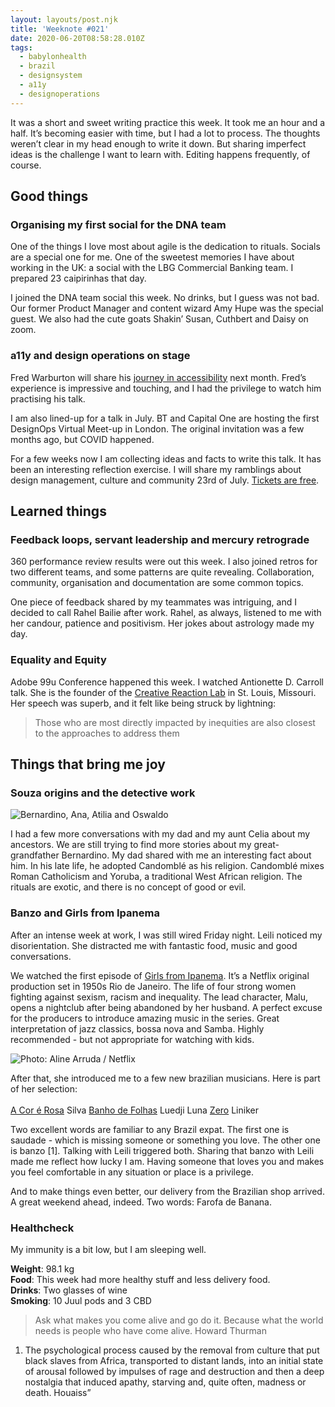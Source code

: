```yaml
---
layout: layouts/post.njk
title: 'Weeknote #021'
date: 2020-06-20T08:58:28.010Z
tags:
  - babylonhealth
  - brazil
  - designsystem
  - a11y
  - designoperations
---
```

It was a short and sweet writing practice this week. It took me an hour and a half. It’s becoming easier with time, but I had a lot to process. The thoughts weren’t clear in my head enough to write it down. But sharing imperfect ideas is the challenge I want to learn with. Editing happens frequently, of course. 

## Good things

### Organising my first social for the DNA team

One of the things I love most about agile is the dedication to rituals. Socials are a special one for me. One of the sweetest memories I have about working in the UK: a social with the LBG Commercial Banking team. I prepared 23 caipirinhas that day. 

I joined the DNA team social this week. No drinks, but I guess was not bad. Our former Product Manager and content wizard Amy Hupe was the special guest. We also had the cute goats Shakin’ Susan, Cuthbert and Daisy on zoom.  

### a11y and design operations on stage

Fred Warburton will share his [journey in accessibility](https://www.eventbrite.co.uk/e/real-world-accessibility-stories-tickets-106217880540) next month. Fred’s experience is impressive and touching, and I had the privilege to watch him practising his talk.

I am also lined-up for a talk in July. BT and Capital One are hosting the first DesignOps Virtual Meet-up in London. The original invitation was a few months ago, but COVID happened.

For a few weeks now I am collecting ideas and facts to write this talk. It has been an interesting reflection exercise. I will share my ramblings about design management, culture and community 23rd of July. [Tickets are free](https://www.eventbrite.co.uk/e/designops-virtual-meet-up-with-bt-capital-one-tickets-108683798166).

## Learned things

### Feedback loops, servant leadership and mercury retrograde

360 performance review results were out this week. I also joined retros for two different teams, and some patterns are quite revealing. Collaboration, community, organisation and documentation are some common topics. 
 
One piece of feedback shared by my teammates was intriguing, and I decided to call Rahel Bailie after work. Rahel, as always, listened to me with her candour, patience and positivism. Her jokes about astrology made my day. 

### Equality and Equity

Adobe 99u Conference happened this week. I watched Antionette D. Carroll talk. She is the founder of the [Creative Reaction Lab](https://www.creativereactionlab.com/) in St. Louis, Missouri. Her speech was superb, and it felt like being struck by lightning:

> Those who are most directly impacted by inequities are also closest to the approaches to address them

## Things that bring me joy

### Souza origins and the detective work

![Bernardino, Ana, Atilia and Oswaldo](/images/souza_cunha_bernardino_oswaldo.jpg "Bernardino, Ana, Atilia and Oswaldo")

I had a few more conversations with my dad and my aunt Celia about my ancestors. We are still trying to find more stories about my great-grandfather Bernardino. My dad shared with me an interesting fact about him. In his late life, he adopted Candomblé as his religion. Candomblé mixes Roman Catholicism and Yoruba, a traditional West African religion. The rituals are exotic, and there is no concept of good or evil. 

### Banzo and Girls from Ipanema

After an intense week at work, I was still wired Friday night. Leili noticed my disorientation. She distracted me with fantastic food, music and good conversations.

We watched the first episode of [Girls from Ipanema](https://www.netflix.com/title/80208298). It’s a Netflix original production set in 1950s Rio de Janeiro. The life of four strong women fighting against sexism, racism and inequality. The lead character, Malu, opens a nightclub after being abandoned by her husband. A perfect excuse for the producers to introduce amazing music in the series. Great interpretation of jazz classics, bossa nova and Samba. Highly recommended - but not appropriate for watching with kids. 

![Photo: Aline Arruda / Netflix](/images/girls_from_ipanema.jpg "A scene in Rio, the four lead characters in a boat.")

After that, she introduced me to a few new brazilian musicians. Here is part of her selection: \
\
[A Cor é Rosa](https://www.youtube.com/watch?v=KnJwCg-zh4w) Silva 
[Banho de Folhas](https://www.youtube.com/watch?v=bmWm6I3aAqw&feature=youtu.be) Luedji Luna 
[Zero](https://www.youtube.com/watch?v=M4s3yTJCcmI) Liniker  

Two excellent words are familiar to any Brazil expat. The first one is saudade - which is missing someone or something you love. The other one is banzo \[1]. Talking with Leili triggered both. Sharing that banzo with Leili made me reflect how lucky I am. Having someone that loves you and makes you feel comfortable in any situation or place is a privilege. 

And to make things even better, our delivery from the Brazilian shop arrived. A great weekend ahead, indeed. Two words: Farofa de Banana. 

### Healthcheck

My immunity is a bit low, but I am sleeping well.

**Weight**: 98.1 kg \
**Food**: This week had more healthy stuff and less delivery food.\
**Drinks**: Two glasses of wine\
**Smoking**: 10 Juul pods and 3 CBD

> Ask what makes you come alive and go do it. Because what the world needs is people who have come alive. Howard Thurman

1. The psychological process caused by the removal from culture that put black slaves from Africa, transported to distant lands, into an initial state of arousal followed by impulses of rage and destruction and then a deep nostalgia that induced apathy, starving and, quite often, madness or death. Houaiss”
